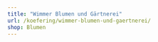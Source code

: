 ```yaml
---
title: "Wimmer Blumen und Gärtnerei"
url: /koefering/wimmer-blumen-und-gaertnerei/
shop: Blumen
---
```


